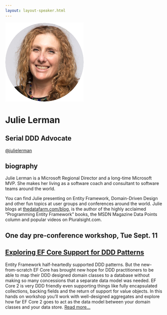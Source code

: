 ```yaml
---
layout: layout-speaker.html
---
```


<div class="container section featured-speaker">
  <div class="row">
    <div class="col-xs-12 col-sm-2 img-container">
      <img class="speaker-page-img" src="../img/speakers/Julie-Lerman-ON.png">
    </div>
    <div class="col-xs-12 col-sm-10 copy-container">
      <h1 class="speaker-header">Julie Lerman</h1>
      <h2 class="speaker-subtitle">Serial DDD Advocate</h2>
      <p class="copy"><a class="speaker-handle" href="https://twitter.com/julielerman" target="_blank">@julielerman</a></p>
      <h2 class="speaker-subheader"><strong>biography</strong></h2>
      <p class="copy">Julie Lerman is a Microsoft Regional Director and a long-time Microsoft MVP. She makes her living as a software coach and consultant to software teams around the world.</p>
      <p class="copy">You can find Julie presenting on Entity Framework, Domain-Driven Design and other fun topics at user groups and conferences around the world. Julie blogs at <a href="http://www.thedatafarm.com/blog">thedatafarm.com/blog</a>, is the author of the highly acclaimed “Programming Entity Framework” books, the MSDN Magazine Data Points column and popular videos on Pluralsight.com.</p>
      <h2 class="conference-emphasis">One day pre-conference workshop, Tue Sept. 11</h2>
      <h2 class="speaker-subheader"><a href="../workshops/exploring-ef-core-support-for-ddd-patterns.html">Exploring EF Core Support for DDD Patterns</a></h2>
      <p class="copy">Entity Framework half-heartedly supported DDD patterns. But the new-from-scratch EF Core has brought new hope for DDD practitioners to be able to map their DDD designed domain classes to a database without making so many concessions that a separate data model was needed. EF Core 2 is very DDD friendly even supporting things like fully encapsulated collections, backing fields and the return of support for value objects. In this hands on workshop you’ll work with well-designed aggregates and explore how far EF Core 2 goes to act as the data model between your domain classes and your data store. <a href="../workshops/exploring-ef-core-support-for-ddd-patterns.html">Read more...</a></p>
      <!--<a class="btn" href="https://ti.to/explore-ddd-conference/2017">Buy Tickets</a>-->
    </div>
  </div>
</div>